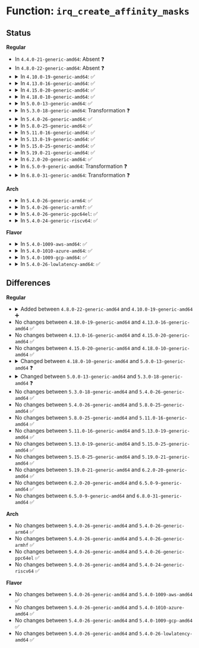 # Function: <code>irq_create_affinity_masks</code>

## Status
<b>Regular</b>
<ul>
<li>
In <code>4.4.0-21-generic-amd64</code>: Absent ❓
</li>
<li>
In <code>4.8.0-22-generic-amd64</code>: Absent ❓
</li>
<li>
<details>
<summary>In <code>4.10.0-19-generic-amd64</code>: ✅</summary>

```c
struct cpumask * irq_create_affinity_masks(int nvecs, const struct irq_affinity * affd)
```

```json
{
  "name": "irq_create_affinity_masks",
  "collision_type": "Unique Global",
  "inline_type": "No",
  "funcs": [
    {
      "addr": 18446744071579826320,
      "name": "irq_create_affinity_masks",
      "external": true,
      "loc": "kernel/irq/affinity.c:60",
      "file": "kernel/irq/affinity.c",
      "inline": "seen, unknown",
      "caller_inline": [],
      "caller_func": [
        "drivers/pci/msi.c:msi_setup_entry"
      ]
    }
  ],
  "symbols": [
    {
      "addr": 18446744071579826320,
      "name": "irq_create_affinity_masks",
      "section": ".text",
      "bind": "STB_GLOBAL",
      "size": 1329
    }
  ]
}
```
</details>
</li>
<li>
<details>
<summary>In <code>4.13.0-16-generic-amd64</code>: ✅</summary>

```c
struct cpumask * irq_create_affinity_masks(int nvecs, const struct irq_affinity * affd)
```

```json
{
  "name": "irq_create_affinity_masks",
  "collision_type": "Unique Global",
  "inline_type": "No",
  "funcs": [
    {
      "addr": 18446744071579825872,
      "name": "irq_create_affinity_masks",
      "external": true,
      "loc": "kernel/irq/affinity.c:104",
      "file": "kernel/irq/affinity.c",
      "inline": "seen, unknown",
      "caller_inline": [],
      "caller_func": [
        "drivers/pci/msi.c:__pci_enable_msix",
        "drivers/pci/msi.c:msi_setup_entry"
      ]
    }
  ],
  "symbols": [
    {
      "addr": 18446744071579825872,
      "name": "irq_create_affinity_masks",
      "section": ".text",
      "bind": "STB_GLOBAL",
      "size": 1705
    }
  ]
}
```
</details>
</li>
<li>
<details>
<summary>In <code>4.15.0-20-generic-amd64</code>: ✅</summary>

```c
struct cpumask * irq_create_affinity_masks(int nvecs, const struct irq_affinity * affd)
```

```json
{
  "name": "irq_create_affinity_masks",
  "collision_type": "Unique Global",
  "inline_type": "No",
  "funcs": [
    {
      "addr": 18446744071579861696,
      "name": "irq_create_affinity_masks",
      "external": true,
      "loc": "kernel/irq/affinity.c:105",
      "file": "kernel/irq/affinity.c",
      "inline": "seen, unknown",
      "caller_inline": [],
      "caller_func": [
        "drivers/pci/msi.c:__pci_enable_msix",
        "drivers/pci/msi.c:msi_setup_entry"
      ]
    }
  ],
  "symbols": [
    {
      "addr": 18446744071579861696,
      "name": "irq_create_affinity_masks",
      "section": ".text",
      "bind": "STB_GLOBAL",
      "size": 1640
    }
  ]
}
```
</details>
</li>
<li>
<details>
<summary>In <code>4.18.0-10-generic-amd64</code>: ✅</summary>

```c
struct cpumask * irq_create_affinity_masks(int nvecs, const struct irq_affinity * affd)
```

```json
{
  "name": "irq_create_affinity_masks",
  "collision_type": "Unique Global",
  "inline_type": "No",
  "funcs": [
    {
      "addr": 18446744071579896576,
      "name": "irq_create_affinity_masks",
      "external": true,
      "loc": "kernel/irq/affinity.c:177",
      "file": "kernel/irq/affinity.c",
      "inline": "seen, unknown",
      "caller_inline": [],
      "caller_func": [
        "drivers/pci/msi.c:__pci_enable_msix",
        "drivers/pci/msi.c:msi_setup_entry"
      ]
    }
  ],
  "symbols": [
    {
      "addr": 18446744071579896576,
      "name": "irq_create_affinity_masks",
      "section": ".text",
      "bind": "STB_GLOBAL",
      "size": 944
    }
  ]
}
```
</details>
</li>
<li>
<details>
<summary>In <code>5.0.0-13-generic-amd64</code>: ✅</summary>

```c
struct irq_affinity_desc * irq_create_affinity_masks(int nvecs, const struct irq_affinity * affd)
```

```json
{
  "name": "irq_create_affinity_masks",
  "collision_type": "Unique Global",
  "inline_type": "No",
  "funcs": [
    {
      "addr": 18446744071579943600,
      "name": "irq_create_affinity_masks",
      "external": true,
      "loc": "kernel/irq/affinity.c:235",
      "file": "kernel/irq/affinity.c",
      "inline": "seen, unknown",
      "caller_inline": [],
      "caller_func": [
        "drivers/pci/msi.c:msi_setup_entry"
      ]
    }
  ],
  "symbols": [
    {
      "addr": 18446744071579943600,
      "name": "irq_create_affinity_masks",
      "section": ".text",
      "bind": "STB_GLOBAL",
      "size": 1224
    }
  ]
}
```
</details>
</li>
<li>
<details>
<summary>In <code>5.3.0-18-generic-amd64</code>: Transformation ❓</summary>

```c
struct irq_affinity_desc * irq_create_affinity_masks(unsigned int nvecs, struct irq_affinity * affd)
```

```json
{
  "name": "irq_create_affinity_masks",
  "collision_type": "Unique Global",
  "inline_type": "No",
  "funcs": [
    {
      "addr": 0,
      "name": "irq_create_affinity_masks",
      "external": true,
      "loc": "kernel/irq/affinity.c:245",
      "file": "kernel/irq/affinity.c",
      "inline": "seen, unknown",
      "caller_inline": [],
      "caller_func": [
        "drivers/pci/msi.c:pci_alloc_irq_vectors_affinity",
        "drivers/pci/msi.c:msi_setup_entry"
      ]
    }
  ],
  "symbols": [
    {
      "addr": 18446744071579983624,
      "name": "irq_create_affinity_masks.cold",
      "section": ".text",
      "bind": "STB_LOCAL",
      "size": 19
    },
    {
      "addr": 18446744071579982400,
      "name": "irq_create_affinity_masks",
      "section": ".text",
      "bind": "STB_GLOBAL",
      "size": 1134
    }
  ]
}
```
</details>
</li>
<li>
<details>
<summary>In <code>5.4.0-26-generic-amd64</code>: ✅</summary>

```c
struct irq_affinity_desc * irq_create_affinity_masks(unsigned int nvecs, struct irq_affinity * affd)
```

```json
{
  "name": "irq_create_affinity_masks",
  "collision_type": "Unique Global",
  "inline_type": "No",
  "funcs": [
    {
      "addr": 18446744071580032592,
      "name": "irq_create_affinity_masks",
      "external": true,
      "loc": "kernel/irq/affinity.c:416",
      "file": "kernel/irq/affinity.c",
      "inline": "seen, unknown",
      "caller_inline": [],
      "caller_func": [
        "drivers/pci/msi.c:pci_alloc_irq_vectors_affinity",
        "drivers/pci/msi.c:msi_setup_entry"
      ]
    }
  ],
  "symbols": [
    {
      "addr": 18446744071580032592,
      "name": "irq_create_affinity_masks",
      "section": ".text",
      "bind": "STB_GLOBAL",
      "size": 1081
    }
  ]
}
```
</details>
</li>
<li>
<details>
<summary>In <code>5.8.0-25-generic-amd64</code>: ✅</summary>

```c
struct irq_affinity_desc * irq_create_affinity_masks(unsigned int nvecs, struct irq_affinity * affd)
```

```json
{
  "name": "irq_create_affinity_masks",
  "collision_type": "Unique Global",
  "inline_type": "No",
  "funcs": [
    {
      "addr": 18446744071580083808,
      "name": "irq_create_affinity_masks",
      "external": true,
      "loc": "kernel/irq/affinity.c:416",
      "file": "kernel/irq/affinity.c",
      "inline": "seen, unknown",
      "caller_inline": [],
      "caller_func": [
        "drivers/pci/msi.c:pci_alloc_irq_vectors_affinity",
        "drivers/pci/msi.c:msix_capability_init",
        "drivers/pci/msi.c:msi_setup_entry"
      ]
    }
  ],
  "symbols": [
    {
      "addr": 18446744071580083808,
      "name": "irq_create_affinity_masks",
      "section": ".text",
      "bind": "STB_GLOBAL",
      "size": 589
    }
  ]
}
```
</details>
</li>
<li>
<details>
<summary>In <code>5.11.0-16-generic-amd64</code>: ✅</summary>

```c
struct irq_affinity_desc * irq_create_affinity_masks(unsigned int nvecs, struct irq_affinity * affd)
```

```json
{
  "name": "irq_create_affinity_masks",
  "collision_type": "Unique Global",
  "inline_type": "No",
  "funcs": [
    {
      "addr": 18446744071580066384,
      "name": "irq_create_affinity_masks",
      "external": true,
      "loc": "kernel/irq/affinity.c:416",
      "file": "kernel/irq/affinity.c",
      "inline": "seen, unknown",
      "caller_inline": [],
      "caller_func": [
        "drivers/pci/msi.c:pci_alloc_irq_vectors_affinity",
        "drivers/pci/msi.c:msix_capability_init",
        "drivers/pci/msi.c:msi_setup_entry",
        "drivers/base/platform.c:devm_platform_get_irqs_affinity",
        "drivers/base/platform.c:devm_platform_get_irqs_affinity"
      ]
    }
  ],
  "symbols": [
    {
      "addr": 18446744071580066384,
      "name": "irq_create_affinity_masks",
      "section": ".text",
      "bind": "STB_GLOBAL",
      "size": 589
    }
  ]
}
```
</details>
</li>
<li>
<details>
<summary>In <code>5.13.0-19-generic-amd64</code>: ✅</summary>

```c
struct irq_affinity_desc * irq_create_affinity_masks(unsigned int nvecs, struct irq_affinity * affd)
```

```json
{
  "name": "irq_create_affinity_masks",
  "collision_type": "Unique Global",
  "inline_type": "No",
  "funcs": [
    {
      "addr": 18446744071580067024,
      "name": "irq_create_affinity_masks",
      "external": true,
      "loc": "kernel/irq/affinity.c:416",
      "file": "kernel/irq/affinity.c",
      "inline": "seen, unknown",
      "caller_inline": [],
      "caller_func": [
        "drivers/pci/msi.c:pci_alloc_irq_vectors_affinity",
        "drivers/pci/msi.c:msix_capability_init",
        "drivers/pci/msi.c:msi_capability_init",
        "drivers/base/platform.c:devm_platform_get_irqs_affinity",
        "drivers/base/platform.c:devm_platform_get_irqs_affinity"
      ]
    }
  ],
  "symbols": [
    {
      "addr": 18446744071580067024,
      "name": "irq_create_affinity_masks",
      "section": ".text",
      "bind": "STB_GLOBAL",
      "size": 580
    }
  ]
}
```
</details>
</li>
<li>
<details>
<summary>In <code>5.15.0-25-generic-amd64</code>: ✅</summary>

```c
struct irq_affinity_desc * irq_create_affinity_masks(unsigned int nvecs, struct irq_affinity * affd)
```

```json
{
  "name": "irq_create_affinity_masks",
  "collision_type": "Unique Global",
  "inline_type": "No",
  "funcs": [
    {
      "addr": 18446744071580200544,
      "name": "irq_create_affinity_masks",
      "external": true,
      "loc": "kernel/irq/affinity.c:416",
      "file": "kernel/irq/affinity.c",
      "inline": "seen, unknown",
      "caller_inline": [],
      "caller_func": [
        "drivers/pci/msi.c:pci_alloc_irq_vectors_affinity",
        "drivers/pci/msi.c:msix_capability_init",
        "drivers/pci/msi.c:msi_setup_entry",
        "drivers/base/platform.c:devm_platform_get_irqs_affinity",
        "drivers/base/platform.c:devm_platform_get_irqs_affinity"
      ]
    }
  ],
  "symbols": [
    {
      "addr": 18446744071580200544,
      "name": "irq_create_affinity_masks",
      "section": ".text",
      "bind": "STB_GLOBAL",
      "size": 613
    }
  ]
}
```
</details>
</li>
<li>
<details>
<summary>In <code>5.19.0-21-generic-amd64</code>: ✅</summary>

```c
struct irq_affinity_desc * irq_create_affinity_masks(unsigned int nvecs, struct irq_affinity * affd)
```

```json
{
  "name": "irq_create_affinity_masks",
  "collision_type": "Unique Global",
  "inline_type": "No",
  "funcs": [
    {
      "addr": 18446744071580353744,
      "name": "irq_create_affinity_masks",
      "external": true,
      "loc": "kernel/irq/affinity.c:417",
      "file": "kernel/irq/affinity.c",
      "inline": "seen, unknown",
      "caller_inline": [],
      "caller_func": [
        "drivers/pci/msi/msi.c:pci_alloc_irq_vectors_affinity",
        "drivers/pci/msi/msi.c:__pci_enable_msi_range",
        "drivers/pci/msi/msi.c:msix_capability_init",
        "drivers/base/platform.c:devm_platform_get_irqs_affinity",
        "drivers/base/platform.c:devm_platform_get_irqs_affinity"
      ]
    }
  ],
  "symbols": [
    {
      "addr": 18446744071580353744,
      "name": "irq_create_affinity_masks",
      "section": ".text",
      "bind": "STB_GLOBAL",
      "size": 639
    }
  ]
}
```
</details>
</li>
<li>
<details>
<summary>In <code>6.2.0-20-generic-amd64</code>: ✅</summary>

```c
struct irq_affinity_desc * irq_create_affinity_masks(unsigned int nvecs, struct irq_affinity * affd)
```

```json
{
  "name": "irq_create_affinity_masks",
  "collision_type": "Unique Global",
  "inline_type": "No",
  "funcs": [
    {
      "addr": 18446744071580576080,
      "name": "irq_create_affinity_masks",
      "external": true,
      "loc": "kernel/irq/affinity.c:417",
      "file": "kernel/irq/affinity.c",
      "inline": "seen, unknown",
      "caller_inline": [],
      "caller_func": [
        "drivers/pci/msi/api.c:pci_alloc_irq_vectors_affinity",
        "drivers/pci/msi/msi.c:__pci_enable_msix_range",
        "drivers/pci/msi/msi.c:msi_capability_init",
        "drivers/base/platform.c:devm_platform_get_irqs_affinity",
        "drivers/base/platform.c:devm_platform_get_irqs_affinity"
      ]
    }
  ],
  "symbols": [
    {
      "addr": 18446744071580576080,
      "name": "irq_create_affinity_masks",
      "section": ".text",
      "bind": "STB_GLOBAL",
      "size": 639
    }
  ]
}
```
</details>
</li>
<li>
<details>
<summary>In <code>6.5.0-9-generic-amd64</code>: Transformation ❓</summary>

```c
struct irq_affinity_desc * irq_create_affinity_masks(unsigned int nvecs, struct irq_affinity * affd)
```

```json
{
  "name": "irq_create_affinity_masks",
  "collision_type": "Unique Global",
  "inline_type": "No",
  "funcs": [
    {
      "addr": 0,
      "name": "irq_create_affinity_masks",
      "external": true,
      "loc": "kernel/irq/affinity.c:26",
      "file": "kernel/irq/affinity.c",
      "inline": "seen, unknown",
      "caller_inline": [],
      "caller_func": [
        "drivers/pci/msi/api.c:pci_alloc_irq_vectors_affinity",
        "drivers/pci/msi/msi.c:__pci_enable_msix_range",
        "drivers/pci/msi/msi.c:msi_capability_init",
        "drivers/base/platform.c:devm_platform_get_irqs_affinity",
        "drivers/base/platform.c:devm_platform_get_irqs_affinity"
      ]
    }
  ],
  "symbols": [
    {
      "addr": 18446744071596507762,
      "name": "irq_create_affinity_masks.cold",
      "section": ".text",
      "bind": "STB_LOCAL",
      "size": 137
    },
    {
      "addr": 18446744071580648240,
      "name": "irq_create_affinity_masks",
      "section": ".text",
      "bind": "STB_GLOBAL",
      "size": 1039
    }
  ]
}
```
</details>
</li>
<li>
<details>
<summary>In <code>6.8.0-31-generic-amd64</code>: Transformation ❓</summary>

```c
struct irq_affinity_desc * irq_create_affinity_masks(unsigned int nvecs, struct irq_affinity * affd)
```

```json
{
  "name": "irq_create_affinity_masks",
  "collision_type": "Unique Global",
  "inline_type": "No",
  "funcs": [
    {
      "addr": 0,
      "name": "irq_create_affinity_masks",
      "external": true,
      "loc": "kernel/irq/affinity.c:26",
      "file": "kernel/irq/affinity.c",
      "inline": "seen, unknown",
      "caller_inline": [],
      "caller_func": [
        "drivers/pci/msi/api.c:pci_alloc_irq_vectors_affinity",
        "drivers/pci/msi/msi.c:__pci_enable_msix_range",
        "drivers/pci/msi/msi.c:msi_capability_init",
        "drivers/base/platform.c:devm_platform_get_irqs_affinity",
        "drivers/base/platform.c:devm_platform_get_irqs_affinity"
      ]
    }
  ],
  "symbols": [
    {
      "addr": 18446744071597405427,
      "name": "irq_create_affinity_masks.cold",
      "section": ".text",
      "bind": "STB_LOCAL",
      "size": 137
    },
    {
      "addr": 18446744071580713456,
      "name": "irq_create_affinity_masks",
      "section": ".text",
      "bind": "STB_GLOBAL",
      "size": 1039
    }
  ]
}
```
</details>
</li>
</ul>
<b>Arch</b>
<ul>
<li>
<details>
<summary>In <code>5.4.0-26-generic-arm64</code>: ✅</summary>

```c
struct irq_affinity_desc * irq_create_affinity_masks(unsigned int nvecs, struct irq_affinity * affd)
```

```json
{
  "name": "irq_create_affinity_masks",
  "collision_type": "Unique Global",
  "inline_type": "No",
  "funcs": [
    {
      "addr": 18446603336491237512,
      "name": "irq_create_affinity_masks",
      "external": true,
      "loc": "kernel/irq/affinity.c:416",
      "file": "kernel/irq/affinity.c",
      "inline": "seen, unknown",
      "caller_inline": [],
      "caller_func": [
        "drivers/pci/msi.c:pci_alloc_irq_vectors_affinity",
        "drivers/pci/msi.c:msi_setup_entry"
      ]
    }
  ],
  "symbols": [
    {
      "addr": 18446603336491237512,
      "name": "irq_create_affinity_masks",
      "section": ".text",
      "bind": "STB_GLOBAL",
      "size": 1040
    }
  ]
}
```
</details>
</li>
<li>
<details>
<summary>In <code>5.4.0-26-generic-armhf</code>: ✅</summary>

```c
struct irq_affinity_desc * irq_create_affinity_masks(unsigned int nvecs, struct irq_affinity * affd)
```

```json
{
  "name": "irq_create_affinity_masks",
  "collision_type": "Unique Global",
  "inline_type": "No",
  "funcs": [
    {
      "addr": 3225250400,
      "name": "irq_create_affinity_masks",
      "external": true,
      "loc": "kernel/irq/affinity.c:416",
      "file": "kernel/irq/affinity.c",
      "inline": "seen, unknown",
      "caller_inline": [],
      "caller_func": [
        "drivers/pci/msi.c:pci_alloc_irq_vectors_affinity",
        "drivers/pci/msi.c:__pci_enable_msi_range"
      ]
    }
  ],
  "symbols": [
    {
      "addr": 3225250400,
      "name": "irq_create_affinity_masks",
      "section": ".text",
      "bind": "STB_GLOBAL",
      "size": 936
    }
  ]
}
```
</details>
</li>
<li>
<details>
<summary>In <code>5.4.0-26-generic-ppc64el</code>: ✅</summary>

```c
struct irq_affinity_desc * irq_create_affinity_masks(unsigned int nvecs, struct irq_affinity * affd)
```

```json
{
  "name": "irq_create_affinity_masks",
  "collision_type": "Unique Global",
  "inline_type": "No",
  "funcs": [
    {
      "addr": 13835058055284138384,
      "name": "irq_create_affinity_masks",
      "external": true,
      "loc": "kernel/irq/affinity.c:416",
      "file": "kernel/irq/affinity.c",
      "inline": "seen, unknown",
      "caller_inline": [],
      "caller_func": [
        "drivers/pci/msi.c:pci_alloc_irq_vectors_affinity",
        "drivers/pci/msi.c:msi_setup_entry"
      ]
    }
  ],
  "symbols": [
    {
      "addr": 13835058055284138384,
      "name": "irq_create_affinity_masks",
      "section": ".text",
      "bind": "STB_GLOBAL",
      "size": 848
    }
  ]
}
```
</details>
</li>
<li>
<details>
<summary>In <code>5.4.0-24-generic-riscv64</code>: ✅</summary>

```c
struct irq_affinity_desc * irq_create_affinity_masks(unsigned int nvecs, struct irq_affinity * affd)
```

```json
{
  "name": "irq_create_affinity_masks",
  "collision_type": "Unique Global",
  "inline_type": "No",
  "funcs": [
    {
      "addr": 18446743936271767682,
      "name": "irq_create_affinity_masks",
      "external": true,
      "loc": "kernel/irq/affinity.c:416",
      "file": "kernel/irq/affinity.c",
      "inline": "seen, unknown",
      "caller_inline": [],
      "caller_func": [
        "drivers/pci/msi.c:pci_alloc_irq_vectors_affinity",
        "drivers/pci/msi.c:msi_setup_entry"
      ]
    }
  ],
  "symbols": [
    {
      "addr": 18446743936271767682,
      "name": "irq_create_affinity_masks",
      "section": ".text",
      "bind": "STB_GLOBAL",
      "size": 696
    }
  ]
}
```
</details>
</li>
</ul>
<b>Flavor</b>
<ul>
<li>
<details>
<summary>In <code>5.4.0-1009-aws-amd64</code>: ✅</summary>

```c
struct irq_affinity_desc * irq_create_affinity_masks(unsigned int nvecs, struct irq_affinity * affd)
```

```json
{
  "name": "irq_create_affinity_masks",
  "collision_type": "Unique Global",
  "inline_type": "No",
  "funcs": [
    {
      "addr": 18446744071580001328,
      "name": "irq_create_affinity_masks",
      "external": true,
      "loc": "kernel/irq/affinity.c:416",
      "file": "kernel/irq/affinity.c",
      "inline": "seen, unknown",
      "caller_inline": [],
      "caller_func": [
        "drivers/pci/msi.c:pci_alloc_irq_vectors_affinity",
        "drivers/pci/msi.c:msi_setup_entry"
      ]
    }
  ],
  "symbols": [
    {
      "addr": 18446744071580001328,
      "name": "irq_create_affinity_masks",
      "section": ".text",
      "bind": "STB_GLOBAL",
      "size": 1081
    }
  ]
}
```
</details>
</li>
<li>
<details>
<summary>In <code>5.4.0-1010-azure-amd64</code>: ✅</summary>

```c
struct irq_affinity_desc * irq_create_affinity_masks(unsigned int nvecs, struct irq_affinity * affd)
```

```json
{
  "name": "irq_create_affinity_masks",
  "collision_type": "Unique Global",
  "inline_type": "No",
  "funcs": [
    {
      "addr": 18446744071579940000,
      "name": "irq_create_affinity_masks",
      "external": true,
      "loc": "kernel/irq/affinity.c:416",
      "file": "kernel/irq/affinity.c",
      "inline": "seen, unknown",
      "caller_inline": [],
      "caller_func": [
        "drivers/pci/msi.c:pci_alloc_irq_vectors_affinity",
        "drivers/pci/msi.c:msi_setup_entry"
      ]
    }
  ],
  "symbols": [
    {
      "addr": 18446744071579940000,
      "name": "irq_create_affinity_masks",
      "section": ".text",
      "bind": "STB_GLOBAL",
      "size": 1081
    }
  ]
}
```
</details>
</li>
<li>
<details>
<summary>In <code>5.4.0-1009-gcp-amd64</code>: ✅</summary>

```c
struct irq_affinity_desc * irq_create_affinity_masks(unsigned int nvecs, struct irq_affinity * affd)
```

```json
{
  "name": "irq_create_affinity_masks",
  "collision_type": "Unique Global",
  "inline_type": "No",
  "funcs": [
    {
      "addr": 18446744071579992864,
      "name": "irq_create_affinity_masks",
      "external": true,
      "loc": "kernel/irq/affinity.c:416",
      "file": "kernel/irq/affinity.c",
      "inline": "seen, unknown",
      "caller_inline": [],
      "caller_func": [
        "drivers/pci/msi.c:pci_alloc_irq_vectors_affinity",
        "drivers/pci/msi.c:msi_setup_entry"
      ]
    }
  ],
  "symbols": [
    {
      "addr": 18446744071579992864,
      "name": "irq_create_affinity_masks",
      "section": ".text",
      "bind": "STB_GLOBAL",
      "size": 1081
    }
  ]
}
```
</details>
</li>
<li>
<details>
<summary>In <code>5.4.0-26-lowlatency-amd64</code>: ✅</summary>

```c
struct irq_affinity_desc * irq_create_affinity_masks(unsigned int nvecs, struct irq_affinity * affd)
```

```json
{
  "name": "irq_create_affinity_masks",
  "collision_type": "Unique Global",
  "inline_type": "No",
  "funcs": [
    {
      "addr": 18446744071580039600,
      "name": "irq_create_affinity_masks",
      "external": true,
      "loc": "kernel/irq/affinity.c:416",
      "file": "kernel/irq/affinity.c",
      "inline": "seen, unknown",
      "caller_inline": [],
      "caller_func": [
        "drivers/pci/msi.c:pci_alloc_irq_vectors_affinity",
        "drivers/pci/msi.c:msi_setup_entry"
      ]
    }
  ],
  "symbols": [
    {
      "addr": 18446744071580039600,
      "name": "irq_create_affinity_masks",
      "section": ".text",
      "bind": "STB_GLOBAL",
      "size": 1081
    }
  ]
}
```
</details>
</li>
</ul>

## Differences
<b>Regular</b>
<ul>
<li>
<details>
<summary>Added between <code>4.8.0-22-generic-amd64</code> and <code>4.10.0-19-generic-amd64</code> ➕</summary>

```c
struct cpumask * irq_create_affinity_masks(int nvecs, const struct irq_affinity * affd)
```
</details>
</li>
<li>
No changes between <code>4.10.0-19-generic-amd64</code> and <code>4.13.0-16-generic-amd64</code> ✅
</li>
<li>
No changes between <code>4.13.0-16-generic-amd64</code> and <code>4.15.0-20-generic-amd64</code> ✅
</li>
<li>
No changes between <code>4.15.0-20-generic-amd64</code> and <code>4.18.0-10-generic-amd64</code> ✅
</li>
<li>
<details>
<summary>Changed between <code>4.18.0-10-generic-amd64</code> and <code>5.0.0-13-generic-amd64</code> ❓</summary>
<ul>
<li>
<b>Return type changed. </b>
<code>struct cpumask *</code> ➡️ <code>struct irq_affinity_desc *</code>
</li>
</ul>
</details>
</li>
<li>
<details>
<summary>Changed between <code>5.0.0-13-generic-amd64</code> and <code>5.3.0-18-generic-amd64</code> ❓</summary>
<ul>
<li>
<b>Param type changed. </b>
<code>int nvecs</code> ➡️ <code>unsigned int nvecs</code>
</li>
<li>
<b>Param type changed. </b>
<code>const struct irq_affinity * affd</code> ➡️ <code>struct irq_affinity * affd</code>
</li>
</ul>
</details>
</li>
<li>
No changes between <code>5.3.0-18-generic-amd64</code> and <code>5.4.0-26-generic-amd64</code> ✅
</li>
<li>
No changes between <code>5.4.0-26-generic-amd64</code> and <code>5.8.0-25-generic-amd64</code> ✅
</li>
<li>
No changes between <code>5.8.0-25-generic-amd64</code> and <code>5.11.0-16-generic-amd64</code> ✅
</li>
<li>
No changes between <code>5.11.0-16-generic-amd64</code> and <code>5.13.0-19-generic-amd64</code> ✅
</li>
<li>
No changes between <code>5.13.0-19-generic-amd64</code> and <code>5.15.0-25-generic-amd64</code> ✅
</li>
<li>
No changes between <code>5.15.0-25-generic-amd64</code> and <code>5.19.0-21-generic-amd64</code> ✅
</li>
<li>
No changes between <code>5.19.0-21-generic-amd64</code> and <code>6.2.0-20-generic-amd64</code> ✅
</li>
<li>
No changes between <code>6.2.0-20-generic-amd64</code> and <code>6.5.0-9-generic-amd64</code> ✅
</li>
<li>
No changes between <code>6.5.0-9-generic-amd64</code> and <code>6.8.0-31-generic-amd64</code> ✅
</li>
</ul>
<b>Arch</b>
<ul>
<li>
No changes between <code>5.4.0-26-generic-amd64</code> and <code>5.4.0-26-generic-arm64</code> ✅
</li>
<li>
No changes between <code>5.4.0-26-generic-amd64</code> and <code>5.4.0-26-generic-armhf</code> ✅
</li>
<li>
No changes between <code>5.4.0-26-generic-amd64</code> and <code>5.4.0-26-generic-ppc64el</code> ✅
</li>
<li>
No changes between <code>5.4.0-26-generic-amd64</code> and <code>5.4.0-24-generic-riscv64</code> ✅
</li>
</ul>
<b>Flavor</b>
<ul>
<li>
No changes between <code>5.4.0-26-generic-amd64</code> and <code>5.4.0-1009-aws-amd64</code> ✅
</li>
<li>
No changes between <code>5.4.0-26-generic-amd64</code> and <code>5.4.0-1010-azure-amd64</code> ✅
</li>
<li>
No changes between <code>5.4.0-26-generic-amd64</code> and <code>5.4.0-1009-gcp-amd64</code> ✅
</li>
<li>
No changes between <code>5.4.0-26-generic-amd64</code> and <code>5.4.0-26-lowlatency-amd64</code> ✅
</li>
</ul>

